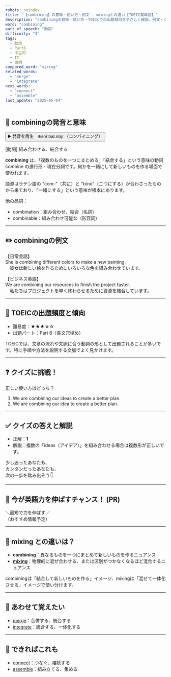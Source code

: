 ```yaml
---
robots: noindex
title: "【combining】の意味・使い方・例文 ― mixingとの違い【TOEIC英単語】"
description: "combiningの意味・使い方・TOEICでの出題傾向をやさしく解説。例文・クイズ付きでmixingとの違いもわかりやすく学べます。"
word: "combining"
part_of_speech: "動詞"
difficulty: "3"
tags:
  - 動詞
  - Part6
  - 中立的
  - IT
  - 説明
compared_word: "mixing"
related_words:
  - "merge"
  - "integrate"
next_words:
  - "connect"
  - "assemble"
last_update: "2025-05-04"
---
```


## 🔰 combiningの発音と意味

<button class="play-audio" onclick="playTTS('combining')">
  <span class="play-audio-main">
    ▶️ 発音を再生　/kəmˈbaɪ.nɪŋ/
  </span>
  <span class="play-audio-sub">
    （コンバイニング）
  </span>
</button>

[動詞] 組み合わせる、結合する

**combining** は、「複数のものを一つにまとめる」「結合する」という意味の動詞 combine の進行形・現在分詞です。何かを一緒にして新しいものを作る場面で使われます。

語源はラテン語の "com-"（共に）と "bīnō"（二つにする）が合わさったものから来ており、「一緒にする」という意味が根本にあります。

他の品詞：  
- combination：組み合わせ、結合（名詞）
- combinable：組み合わせ可能な（形容詞）

---

## ✏️ combiningの例文

【日常会話】  
She is combining different colors to make a new painting.  
　彼女は新しい絵を作るためにいろいろな色を組み合わせています。

【ビジネス英語】  
We are combining our resources to finish the project faster.  
　私たちはプロジェクトを早く終わらせるために資源を結合しています。

---

## 🎯 TOEICの出題頻度と傾向

- 難易度：★★★☆☆
- 出題パート：Part 6（長文穴埋め）

TOEICでは、文章の流れや文脈に合う動詞の形として出題されることが多いです。特に手順や方法を説明する文脈でよく見かけます。

---

## ❓ クイズに挑戦！

正しい使い方はどっち？

1. We are combining our ideas to create a better plan.  
2. We are combining our idea to create a better plan.

---

## ✅ クイズの答えと解説

- 正解：**1**
- 解説：複数の「ideas（アイデア）」を組み合わせる場合は複数形が正しいです。

少し迷ったあなたも、  
カンタンだったあなたも、  
次の一歩を踏み出そう👇️

---

## 🚀 今が英語力を伸ばすチャンス！ (PR)

<div class="info-center">
＼最短で力を伸ばす／<br>  
（おすすめ情報予定）
</div>

---

## 🤔  mixing との違いは？

- **combining**：異なるものを一つにまとめて新しいものを作るニュアンス
- **[mixing](/word/mixing)**：物理的に混ぜ合わせる、または区別がつかなくなるほど混合するニュアンス

combiningは「結合して新しいものを作る」イメージ、mixingは「混ぜて一体化させる」イメージで使い分けます。

---

## 🧩 あわせて覚えたい

- [merge](/word/merge)：合併する、統合する
- [integrate](/word/integrate)：統合する、一体化する

---

## 📖 できればこれも

- [connect](/word/connect)：つなぐ、接続する
- [assemble](/word/assemble)：組み立てる、集める

<!-- cvid: aid20_bid01 -->
